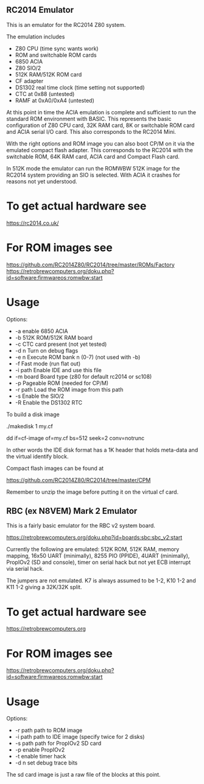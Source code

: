 ## RC2014 Emulator

This is an emulator for the RC2014 Z80 system.

The emulation includes
- Z80 CPU (time sync wants work)
- ROM and switchable ROM cards
- 6850 ACIA
- Z80 SIO/2
- 512K RAM/512K ROM card
- CF adapter
- DS1302 real time clock (time setting not supported)
- CTC at 0x88 (untested)
- RAMF at 0xA0/0xA4 (untested)

At this point in time the ACIA emulation is complete and sufficient to run
the standard ROM environment with BASIC. This represents the basic
configuration of Z80 CPU card, 32K RAM card, 8K or switchable ROM card and
ACIA serial I/O card. This also corresponds to the RC2014 Mini.

With the right options and ROM image you can also boot CP/M on it via the
emulated compact flash adapter. This corresponds to the RC2014 with the
switchable ROM, 64K RAM card, ACIA card and Compact Flash card.

In 512K mode the emulator can run the ROMWBW 512K image for the RC2014
system providing an SIO is selected. With ACIA it crashes for reasons not
yet understood.

# To get actual hardware see

https://rc2014.co.uk/

# For ROM images see

https://github.com/RC2014Z80/RC2014/tree/master/ROMs/Factory
https://retrobrewcomputers.org/doku.php?id=software:firmwareos:romwbw:start

# Usage

Options:
- -a		enable 6850 ACIA
- -b		512K ROM/512K RAM board
- -c		CTC card present (not yet tested)
- -d n		Turn on debug flags
- -e n		Execute ROM bank n (0-7) (not used with -b)
- -f		Fast mode (run flat out)
- -i path	Enable IDE and use this file
- -m board	Board type (z80 for default rc2014 or sc108)
- -p		Pageable ROM (needed for CP/M)
- -r path	Load the ROM image from this path
- -s		Enable the SIO/2
- -R		Enable the DS1302 RTC

To build a disk image

./makedisk 1 my.cf

dd if=cf-image of=my.cf bs=512 seek=2 conv=notrunc

In other words the IDE disk format has a 1K header that holds
meta-data and the virtual identify block.

Compact flash images can be found at

https://github.com/RC2014Z80/RC2014/tree/master/CPM

Remember to unzip the image before putting it on the virtual cf card.

## RBC (ex N8VEM) Mark 2 Emulator

This is a fairly basic emulator for the RBC v2 system board.

https://retrobrewcomputers.org/doku.php?id=boards:sbc:sbc_v2:start

Currently the following are emulated: 512K ROM, 512K RAM, memory mapping,
16x50 UART (minimally), 8255 PIO (PPIDE), 4UART (minimally), PropIOv2 (SD and
console), timer on serial hack but not yet ECB interrupt via serial hack.

The jumpers are not emulated. K7 is always assumed to be 1-2, K10 1-2 and
K11 1-2 giving a 32K/32K split.

# To get actual hardware see

https://retrobrewcomputers.org

# For ROM images see

https://retrobrewcomputers.org/doku.php?id=software:firmwareos:romwbw:start

# Usage

Options:
- -r path	path to ROM image
- -i path	path to IDE image (specify twice for 2 disks)
- -s path	path for PropIOv2 SD card
- -p		enable PropIOv2
- -t		enable timer hack
- -d n		set debug trace bits

The sd card image is just a raw file of the blocks at this point.

